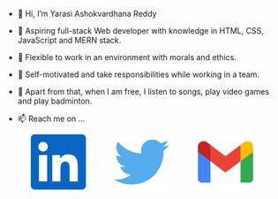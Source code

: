 - 👋 Hi, I’m Yarasi Ashokvardhana Reddy

- 🌱 Aspiring full-stack Web developer with knowledge in
  HTML, CSS, JavaScript and MERN stack.

- 👀 Flexible to work
  in an environment with morals and ethics.

- 💞️ Self-motivated
  and take responsibilities while working in a team.

- 👀 Apart from that, when I am free, I listen to songs, play video    games and play badminton.

- 📫 Reach me on ...

<!-- linkdin -->
  &nbsp; &nbsp; &nbsp; &nbsp; &nbsp; &nbsp; [![An old rock in the desert](./images/Linkdin.svg "Shiprock, New Mexico by Beau Rogers")](https://www.linkedin.com/in/yarasi-ashokvardhana-reddy-33b560122/) &nbsp; &nbsp; &nbsp; &nbsp; &nbsp; &nbsp; [![An old rock in the desert](./images/twitter.svg "Shiprock, New Mexico by Beau Rogers")](https://twitter.com/yavreddy1995) &nbsp; &nbsp; &nbsp; &nbsp; &nbsp; &nbsp; [![An old rock in the desert](./images/gmail.svg "Shiprock, New Mexico by Beau Rogers")](https://accounts.google.com/signin/v2/identifier?service=accountsettings&continue=https%3A%2F%2Fmyaccount.google.com%2F%3Futm_source%3Dsign_in_no_continue%26pli%3D1&ec=GAlAwAE&flowName=GlifWebSignIn&flowEntry=AddSession)


<!---
AshokvardhanaReddy/AshokvardhanaReddy is a ✨ special ✨ repository because its `README.md` (this file) appears on your GitHub profile.
You can click the Preview link to take a look at your changes.
--->
